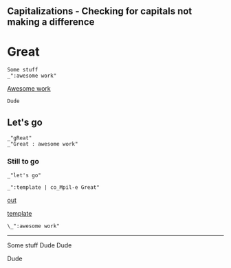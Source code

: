 Capitalizations - Checking for capitals not making a difference
---
# Great

    Some stuff
    _":awesome work"

[Awesome work]()

    Dude

## Let's go

    _"gReat"
    _"Great : awesome work"

### Still to go

    _"let's go"

    _":template | co_Mpil-e Great"

[out](# "save:")

[template]()

    \_":awesome work"
    
---
Some stuff
Dude
Dude

Dude
